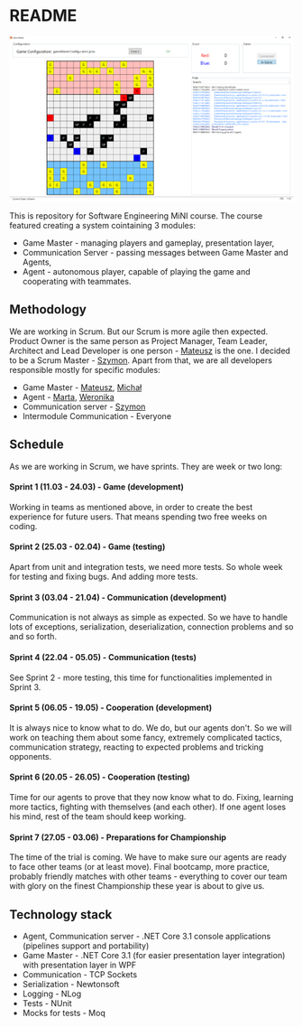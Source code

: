# README #

![GameMaster screenshot](documentation/program.png)

This is repository for Software Engineering MiNI course. The course featured creating a system cointaining 3 modules:
* Game Master - managing players and gameplay, presentation layer,
* Communication Server - passing messages between Game Master and Agents,
* Agent - autonomous player, capable of playing the game and cooperating with teammates.

## Methodology
We are working in Scrum. But our Scrum is more agile then expected.
Product Owner is the same person as Project Manager, Team Leader, Architect and Lead Developer is one person - [Mateusz](https://github.com/Sliwson) is the one.
I decided to be a Scrum Master - [Szymon](https://github.com/szymon159).
Apart from that, we are all developers responsible mostly for specific modules:

* Game Master - [Mateusz](https://github.com/Sliwson), [Michał](https://github.com/Rogal27)
* Agent - [Marta](https://github.com/martabanel), [Weronika](https://github.com/werglu)
* Communication server - [Szymon](https://github.com/szymon159)
* Intermodule Communication - Everyone

## Schedule
As we are working in Scrum, we have sprints. They are week or two long:
#### Sprint 1 (11.03 - 24.03) - Game (development)
Working in teams as mentioned above, in order to create the best experience for future users. That means spending two free weeks on coding.

#### Sprint 2 (25.03 - 02.04) - Game (testing)
Apart from unit and integration tests, we need more tests. So whole week for testing and fixing bugs. And adding more tests.

#### Sprint 3 (03.04 - 21.04) - Communication (development)
Communication is not always as simple as expected. So we have to handle lots of exceptions, serialization, deserialization, connection problems and so and so forth.

#### Sprint 4 (22.04 - 05.05) - Communication (tests)
See Sprint 2 - more testing, this time for functionalities implemented in Sprint 3.

#### Sprint 5 (06.05 - 19.05) - Cooperation (development)
It is always nice to know what to do. We do, but our agents don't. So we will work on teaching them about some fancy, extremely complicated tactics, communication strategy, reacting to expected problems and tricking opponents.

#### Sprint 6 (20.05 - 26.05) - Cooperation (testing)
Time for our agents to prove that they now know what to do. Fixing, learning more tactics, fighting with themselves (and each other). If one agent loses his mind, rest of the team should keep working.

#### Sprint 7 (27.05 - 03.06) - Preparations for Championship
The time of the trial is coming. We have to make sure our agents are ready to face other teams (or at least move). Final bootcamp, more practice, probably friendly matches with other teams - everything to cover our team with glory on the finest Championship these year is about to give us.

## Technology stack
* Agent, Communication server - .NET Core 3.1 console applications (pipelines support and portability)
* Game Master - .NET Core 3.1 (for easier presentation layer integration) with presentation layer in WPF
* Communication - TCP Sockets
* Serialization - Newtonsoft
* Logging - NLog
* Tests - NUnit
* Mocks for tests - Moq
